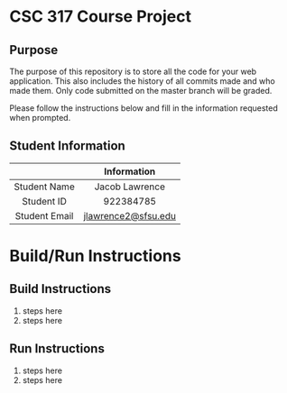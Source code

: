 # CSC 317 Course Project

## Purpose

The purpose of this repository is to store all the code for your web application. This also includes the history of all commits made and who made them. Only code submitted on the master branch will be graded.

Please follow the instructions below and fill in the information requested when prompted.

## Student Information

|               | Information        |
|:-------------:|:-------------:     |
| Student Name  | Jacob Lawrence     |
| Student ID    | 922384785          |
| Student Email | jlawrence2@sfsu.edu|



# Build/Run Instructions

## Build Instructions
1. steps here
2. steps here

## Run Instructions
1. steps here
2. steps here 
